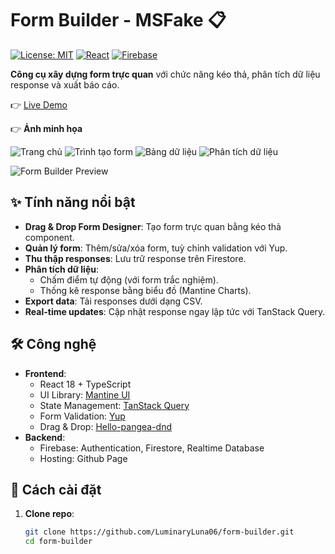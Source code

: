 # Form Builder - MSFake 📋

[![License: MIT](https://img.shields.io/badge/License-MIT-blue.svg)](LICENSE)
[![React](https://img.shields.io/badge/React-Latest-%2361DAFB?logo=react)](https://react.dev/)
[![Firebase](https://img.shields.io/badge/Firebase-Latest-%23FFCA28?logo=firebase)](https://firebase.google.com/)

**Công cụ xây dựng form trực quan** với chức năng kéo thả, phân tích dữ liệu response và xuất báo cáo.

👉 [Live Demo](https://luminaryluna06.github.io/form-builder/)

👉 **Ảnh minh họa**

![Trang chủ](https://github.com/user-attachments/assets/9fb37eff-5349-4b05-bc88-2c495d44bc5d)
![Trình tạo form](https://github.com/user-attachments/assets/45275dc7-7bd1-42b1-905f-ba970a463d62)
![Bảng dữ liệu](https://github.com/user-attachments/assets/febab55b-cef5-4789-97fd-54158edc24ca)
![Phân tích dữ liệu](https://github.com/user-attachments/assets/92f778e7-f75c-4226-9cba-47e07adb2eeb)


![Form Builder Preview](link_ảnh_preview.gif)

## ✨ Tính năng nổi bật

- **Drag & Drop Form Designer**: Tạo form trực quan bằng kéo thả component.
- **Quản lý form**: Thêm/sửa/xóa form, tuỳ chỉnh validation với Yup.
- **Thu thập responses**: Lưu trữ response trên Firestore.
- **Phân tích dữ liệu**:
  - Chấm điểm tự động (với form trắc nghiệm).
  - Thống kê response bằng biểu đồ (Mantine Charts).
- **Export data**: Tải responses dưới dạng CSV.
- **Real-time updates**: Cập nhật response ngay lập tức với TanStack Query.

## 🛠 Công nghệ

- **Frontend**:
  - React 18 + TypeScript
  - UI Library: [Mantine UI](https://mantine.dev/)
  - State Management: [TanStack Query](https://tanstack.com/query/latest)
  - Form Validation: [Yup](https://www.npmjs.com/package/yup)
  - Drag & Drop: [Hello-pangea-dnd](https://github.com/hello-pangea/dnd)
- **Backend**:
  - Firebase: Authentication, Firestore, Realtime Database
  - Hosting: Github Page

## 🚀 Cách cài đặt

1. **Clone repo**:
   ```bash
   git clone https://github.com/LuminaryLuna06/form-builder.git
   cd form-builder
   ```
